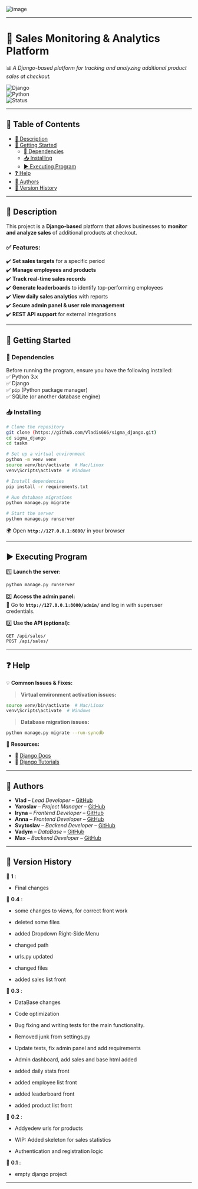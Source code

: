 
  ![image](https://github.com/user-attachments/assets/84acdca9-9338-4091-a0b3-79657c3c8e07)



---

# 🎯 **Sales Monitoring & Analytics Platform**  
📊 *A Django-based platform for tracking and analyzing additional product sales at checkout.*  

![Django](https://img.shields.io/badge/Made%20with-Django-green?style=for-the-badge&logo=django)  
![Python](https://img.shields.io/badge/Python-3.x-blue?style=for-the-badge&logo=python)  
![Status](https://img.shields.io/badge/Status-Active-brightgreen?style=for-the-badge)  

---

## 📖 **Table of Contents**  
- [📌 Description](#-description)  
- [🚀 Getting Started](#-getting-started)  
  - [🔧 Dependencies](#-dependencies)  
  - [📥 Installing](#-installing)  
  - [▶️ Executing Program](#-executing-program)  
- [❓ Help](#-help)  
- [👥 Authors](#-authors)  
- [📜 Version History](#-version-history)  

---

## 📌 **Description**  
This project is a **Django-based** platform that allows businesses to **monitor and analyze sales** of additional products at checkout.  

### ✅ **Features:**  
✔️ **Set sales targets** for a specific period  
✔️ **Manage employees and products**  
✔️ **Track real-time sales records**  
✔️ **Generate leaderboards** to identify top-performing employees  
✔️ **View daily sales analytics** with reports  
✔️ **Secure admin panel & user role management**  
✔️ **REST API support** for external integrations  

---

## 🚀 **Getting Started**  

### 🔧 **Dependencies**  
Before running the program, ensure you have the following installed:  
✅ Python 3.x  
✅ Django  
✅ `pip` (Python package manager)  
✅ SQLite (or another database engine)  

### 📥 **Installing**  
```bash
# Clone the repository
git clone (https://github.com/Vladis666/sigma_django.git)
cd sigma_django
cd taskm

# Set up a virtual environment
python -m venv venv
source venv/bin/activate  # Mac/Linux
venv\Scripts\activate  # Windows

# Install dependencies
pip install -r requirements.txt

# Run database migrations
python manage.py migrate

# Start the server
python manage.py runserver
```
🌍 Open **`http://127.0.0.1:8000/`** in your browser  

---

## ▶️ **Executing Program**  

1️⃣ **Launch the server:**  
   ```bash
   python manage.py runserver
   ```

2️⃣ **Access the admin panel:**  
   📌 Go to **`http://127.0.0.1:8000/admin/`** and log in with superuser credentials.  

3️⃣ **Use the API (optional):**  
   ```
   GET /api/sales/
   POST /api/sales/
   ```

---

## ❓ **Help**  

💡 **Common Issues & Fixes:**  
> **Virtual environment activation issues:**  
```bash
source venv/bin/activate  # Mac/Linux
venv\Scripts\activate  # Windows
```  
> **Database migration issues:**  
```bash
python manage.py migrate --run-syncdb
```

🔗 **Resources:**  
- 📖 [Django Docs](https://docs.djangoproject.com/)  
- 🎥 [Django Tutorials](https://www.djangoproject.com/start/)  

---

## 👥 **Authors**  
- **Vlad** – *Lead Developer* – [GitHub](https://github.com/Vladis666) 
- **Yaroslav** – *Project Manager* – [GitHub](https://github.com/Gorob4ikLoL)
- **Iryna** – *Frontend Developer* – [GitHub](https://github.com/Androshchuk-Iryna)
- **Anna** – *Frontend Developer* – [GitHub](https://github.com/anwalv) 
- **Svytoslav** – *Backend Developer* – [GitHub](https://github.com/Koroway)
- **Vadym** – *DataBase* – [GitHub](https://github.com/VadymBabyn)
- **Max** – *Backend Developer* – [GitHub](https://github.com/m-ruzhynskyi)    

---

## 📜 **Version History**
📌 **1** :
- Final changes
  
📌 **0.4** :
- some changes to views, for correct front work

- deleted some files

- added Dropdown Right-Side Menu

- changed path

- urls.py updated

- changed files

- added sales list front

📌 **0.3** :

- DataBase changes

- Code optimization

- Bug fixing and writing tests for the main functionality.

- Removed junk from settings.py

- Update tests, fix admin panel and add requirements

- Admin dashboard, add sales and base html added

- added daily stats front

- added employee list front

- added leaderboard front

- added product list front

📌 **0.2** :

- Addуedew urls for products

- WIP: Added skeleton for sales statistics

- Authentication and registration logic

📌 **0.1** :

- empty django project
 

---
